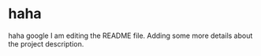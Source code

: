 # haha
haha google
I am editing the README file. Adding some more details about the project description.
